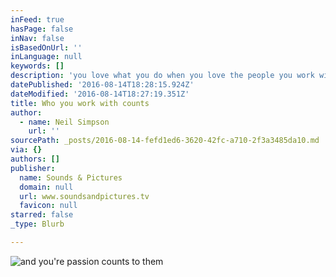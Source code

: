 ```yaml
---
inFeed: true
hasPage: false
inNav: false
isBasedOnUrl: ''
inLanguage: null
keywords: []
description: 'you love what you do when you love the people you work with. '
datePublished: '2016-08-14T18:28:15.924Z'
dateModified: '2016-08-14T18:27:19.351Z'
title: Who you work with counts
author:
  - name: Neil Simpson
    url: ''
sourcePath: _posts/2016-08-14-fefd1ed6-3620-42fc-a710-2f3a3485da10.md
via: {}
authors: []
publisher:
  name: Sounds & Pictures
  domain: null
  url: www.soundsandpictures.tv
  favicon: null
starred: false
_type: Blurb

---
```

![and you're passion counts to them ](https://the-grid-user-content.s3-us-west-2.amazonaws.com/3e79a326-07e6-4d24-ab68-4856696c9134.jpg)